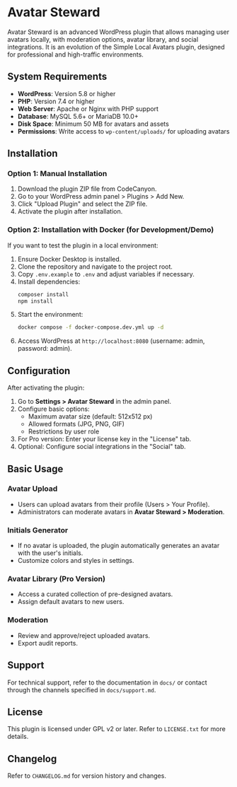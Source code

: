 # Avatar Steward

Avatar Steward is an advanced WordPress plugin that allows managing user avatars locally, with moderation options, avatar library, and social integrations. It is an evolution of the Simple Local Avatars plugin, designed for professional and high-traffic environments.

## System Requirements

- **WordPress**: Version 5.8 or higher
- **PHP**: Version 7.4 or higher
- **Web Server**: Apache or Nginx with PHP support
- **Database**: MySQL 5.6+ or MariaDB 10.0+
- **Disk Space**: Minimum 50 MB for avatars and assets
- **Permissions**: Write access to `wp-content/uploads/` for uploading avatars

## Installation

### Option 1: Manual Installation
1. Download the plugin ZIP file from CodeCanyon.
2. Go to your WordPress admin panel > Plugins > Add New.
3. Click "Upload Plugin" and select the ZIP file.
4. Activate the plugin after installation.

### Option 2: Installation with Docker (for Development/Demo)
If you want to test the plugin in a local environment:

1. Ensure Docker Desktop is installed.
2. Clone the repository and navigate to the project root.
3. Copy `.env.example` to `.env` and adjust variables if necessary.
4. Install dependencies:
   ```bash
   composer install
   npm install
   ```
5. Start the environment:
   ```bash
   docker compose -f docker-compose.dev.yml up -d
   ```
6. Access WordPress at `http://localhost:8080` (username: admin, password: admin).

## Configuration

After activating the plugin:

1. Go to **Settings > Avatar Steward** in the admin panel.
2. Configure basic options:
   - Maximum avatar size (default: 512x512 px)
   - Allowed formats (JPG, PNG, GIF)
   - Restrictions by user role
3. For Pro version: Enter your license key in the "License" tab.
4. Optional: Configure social integrations in the "Social" tab.

## Basic Usage

### Avatar Upload
- Users can upload avatars from their profile (Users > Your Profile).
- Administrators can moderate avatars in **Avatar Steward > Moderation**.

### Initials Generator
- If no avatar is uploaded, the plugin automatically generates an avatar with the user's initials.
- Customize colors and styles in settings.

### Avatar Library (Pro Version)
- Access a curated collection of pre-designed avatars.
- Assign default avatars to new users.

### Moderation
- Review and approve/reject uploaded avatars.
- Export audit reports.

## Support

For technical support, refer to the documentation in `docs/` or contact through the channels specified in `docs/support.md`.

## License

This plugin is licensed under GPL v2 or later. Refer to `LICENSE.txt` for more details.

## Changelog

Refer to `CHANGELOG.md` for version history and changes.
